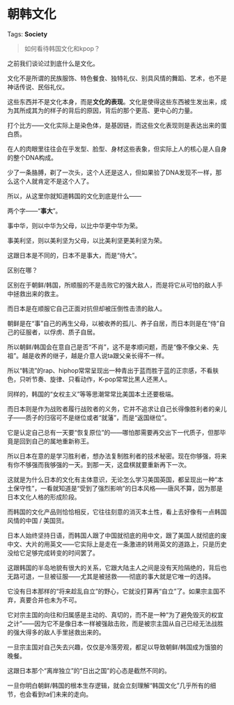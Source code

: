 # 朝韩文化

Tags: **Society**

> 如何看待韩国文化和kpop？



之前我们谈论过到底什么是文化。

文化不是所谓的民族服饰、特色餐食、独特礼仪、别具风情的舞蹈、艺术，也不是神话传说、民俗礼仪。

这些东西并不是文化本身，而是**文化的表现**。文化是使得这些东西被生发出来，成为其所成其为的样子的背后的原因，背后的那个更高、更中心的力量。

打个比方——文化实际上是染色体，是基因链，而这些文化表现则是表达出来的蛋白质。

在人的肉眼里往往会在乎发型、脸型、身材这些表象，但实际上人的核心是人自身的整个DNA构成。

少了一条胳膊，剃了一次头，这个人还是这人，但如果验了DNA发现不一样，那么这个人就肯定不是这个人了。

所以，从这里你就知道韩国的文化到底是什么——

两个字——“**事大**”。

事中华，则以中华为父母，以比中华更中华为荣。

事美利坚，则以美利坚为父母，以比美利坚更美利坚为荣。

这跟日本是不同的，日本不是事大，而是“侍大”。

区别在哪？

区别在于朝鲜/韩国，所顺服的不是击败它的强大敌人，而是将它从可怕的敌人手中拯救出来的救主。

而日本是在顺服它自己正面对抗但却被压倒性击溃的敌人。

朝鲜是在“事”自己的再生父母，以被收养的孤儿、养子自居，而日本则是在“侍”自己的征服者，以俘虏、质子自居。

所以朝鲜/韩国会在意自己是否“不肖”，这不是孝顺问题，而是“像不像父亲、先祖”。越是收养的继子，越是介意人说ta跟父亲长得不一样。

所以“韩流”的rap、hiphop常常呈现出一种青出于蓝而胜于蓝的正宗感，不看肤色，只听节奏、旋律、只看动作，K-pop常常比黑人还黑人。

同样的，韩国的“女权主义”等等思潮常常比美国本土还要极端。

而日本则是作为战败者履行战败者的义务，它并不追求让自己长得像胜利者的亲儿子——质子的归宿可不是继位或者“就藩”，而是“返国继位”。

它是认定自己总有一天要“恢复原位”的——哪怕那需要再交出下一代质子，但那毕竟是回到自己的属地重新称王。

所以日本在意的是学习胜利者，想办法复制胜利者的技术秘密。现在你够强，将来有你不够强而我够强的一天。到那一天，这盘棋就要重新再下一次。

这就是为什么日本的文化有主体意识，无论怎么学习美国英国，都呈现出一种“本土保守性”，一看就知道是“受到了强烈影响”的日本风格——唐风不算，因为那是日本文化人格的形成阶段。

而韩国的文化产品则恰恰相反，它往往刻意的消灭本土性，看上去好像有一点韩国风情的中国 / 美国货。

日本人始终坚持日语，而韩国人跟了中国就彻底的用中文，跟了美国人就彻底的废中文、大片的用英文——它实际上是走在一条激进的转用英文的道路上，只是历史没给它足够完成转变的时间罢了。

这跟韩国的半岛地貌有很大的关系，它跟大陆主人之间是没有天险隔绝的，背后也无路可退，一旦被征服——尤其是被拯救——彻底的事大就是它唯一的选择。

它没有日本那样的“将来趁乱自立”的野心，它就没打算再“自立”了。如果宗主国不弃，真要合并也未为不可。

它对宗主国的向往和归属感是主动的、真切的，而不是一种“为了避免毁灭的权宜之计”——因为它不是像日本一样被强敌击败，而是被宗主国从自己已经无法战胜的强大得多的敌人手里拯救出来的。

一旦宗主国对自己失去兴趣，仅仅是冷落旁观，都足以导致朝鲜/韩国成为饿狼的晚餐。

这跟日本那个“离岸独立”的“日出之国”的心态是截然不同的。

一旦你明白朝鲜/韩国的根本生存逻辑，就会立刻理解“韩国文化”几乎所有的细节，也会看到ta们未来的走向。



